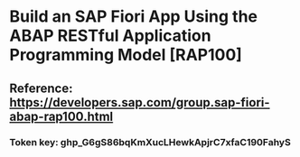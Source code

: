 # Build an SAP Fiori App Using the ABAP RESTful Application Programming Model [RAP100]
## Reference: https://developers.sap.com/group.sap-fiori-abap-rap100.html

### Token key: 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
